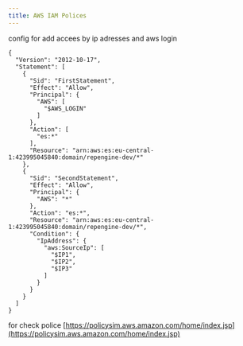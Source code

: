 ```yaml
---
title: AWS IAM Polices
---
```

config for add accees by ip adresses and aws login
```
{
  "Version": "2012-10-17",
  "Statement": [
    {
      "Sid": "FirstStatement",
      "Effect": "Allow",
      "Principal": {
        "AWS": [
          "$AWS_LOGIN"
        ]
      },
      "Action": [
        "es:*"
      ],
      "Resource": "arn:aws:es:eu-central-1:423995045840:domain/repengine-dev/*"
    },
    {
      "Sid": "SecondStatement",
      "Effect": "Allow",
      "Principal": {
        "AWS": "*"
      },
      "Action": "es:*",
      "Resource": "arn:aws:es:eu-central-1:423995045840:domain/repengine-dev/*",
      "Condition": {
        "IpAddress": {
          "aws:SourceIp": [
            "$IP1",
            "$IP2",
            "$IP3"
          ]
        }
      }
    }
  ]
}
```

for check police [https://policysim.aws.amazon.com/home/index.jsp](https://policysim.aws.amazon.com/home/index.jsp)